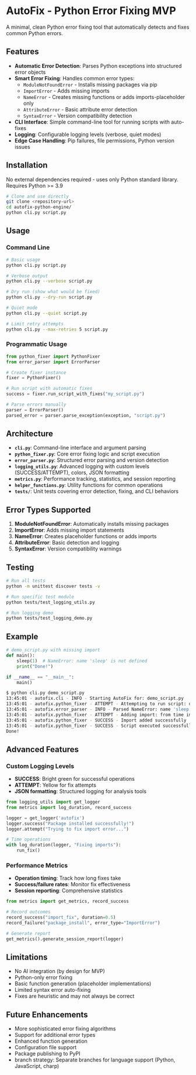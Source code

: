 # AutoFix - Python Error Fixing MVP

A minimal, clean Python error fixing tool that automatically detects and fixes common Python errors.

## Features

- **Automatic Error Detection**: Parses Python exceptions into structured error objects
- **Smart Error Fixing**: Handles common error types:
  - `ModuleNotFoundError` - Installs missing packages via pip
  - `ImportError` - Adds missing imports
  - `NameError` - Creates missing functions or adds imports-placeholder only
  - `AttributeError` - Basic attribute error detection
  - `SyntaxError` - Version compatibility detection
- **CLI Interface**: Simple command-line tool for running scripts with auto-fixes
- **Logging**: Configurable logging levels (verbose, quiet modes)
- **Edge Case Handling**: Pip failures, file permissions, Python version issues

## Installation

No external dependencies required - uses only Python standard library.
Requires Python >= 3.9


```bash
# Clone and use directly
git clone <repository-url>
cd autofix-python-engine/
python cli.py script.py
```

## Usage

### Command Line

```bash
# Basic usage
python cli.py script.py

# Verbose output
python cli.py --verbose script.py

# Dry run (show what would be fixed)
python cli.py --dry-run script.py

# Quiet mode
python cli.py --quiet script.py

# Limit retry attempts
python cli.py --max-retries 5 script.py
```

### Programmatic Usage

```python
from python_fixer import PythonFixer
from error_parser import ErrorParser

# Create fixer instance
fixer = PythonFixer()

# Run script with automatic fixes
success = fixer.run_script_with_fixes("my_script.py")

# Parse errors manually
parser = ErrorParser()
parsed_error = parser.parse_exception(exception, "script.py")
```

## Architecture

- **`cli.py`**: Command-line interface and argument parsing
- **`python_fixer.py`**: Core error fixing logic and script execution
- **`error_parser.py`**: Structured error parsing and version detection
- **`logging_utils.py`**: Advanced logging with custom levels (SUCCESS/ATTEMPT), colors, JSON formatting
- **`metrics.py`**: Performance tracking, statistics, and session reporting
- **`helper_functions.py`**: Utility functions for common operations
- **`tests/`**: Unit tests covering error detection, fixing, and CLI behaviors

## Error Types Supported

1. **ModuleNotFoundError**: Automatically installs missing packages
2. **ImportError**: Adds missing import statements
3. **NameError**: Creates placeholder functions or adds imports
4. **AttributeError**: Basic detection and logging
5. **SyntaxError**: Version compatibility warnings

## Testing

```bash
# Run all tests
python -m unittest discover tests -v

# Run specific test module
python tests/test_logging_utils.py

# Run logging demo
python tests/test_logging_demo.py
```

## Example

```python
# demo_script.py with missing import
def main():
    sleep(1)  # NameError: name 'sleep' is not defined
    print("Done!")

if __name__ == "__main__":
    main()
```

```bash
$ python cli.py demo_script.py
13:45:01 - autofix.cli - INFO - Starting AutoFix for: demo_script.py
13:45:01 - autofix.python_fixer - ATTEMPT - Attempting to run script: demo_script.py
13:45:01 - autofix.error_parser - INFO - Parsed NameError: name 'sleep' is not defined
13:45:01 - autofix.python_fixer - ATTEMPT - Adding import: from time import sleep
13:45:01 - autofix.python_fixer - SUCCESS - Import added successfully
13:45:01 - autofix.python_fixer - SUCCESS - Script executed successfully!
Done!
```

## Advanced Features

### Custom Logging Levels
- **SUCCESS**: Bright green for successful operations
- **ATTEMPT**: Yellow for fix attempts
- **JSON formatting**: Structured logging for analysis tools

```python
from logging_utils import get_logger
from metrics import log_duration, record_success

logger = get_logger('autofix')
logger.success("Package installed successfully!")
logger.attempt("Trying to fix import error...")

# Time operations
with log_duration(logger, "Fixing imports"):
    run_fix()
```

### Performance Metrics
- **Operation timing**: Track how long fixes take
- **Success/failure rates**: Monitor fix effectiveness
- **Session reporting**: Comprehensive statistics

```python
from metrics import get_metrics, record_success

# Record outcomes
record_success("import_fix", duration=0.5)
record_failure("package_install", error_type="ImportError")

# Generate report
get_metrics().generate_session_report(logger)
```

## Limitations

- No AI integration (by design for MVP)
- Python-only error fixing
- Basic function generation (placeholder implementations)
- Limited syntax error auto-fixing
- Fixes are heuristic and may not always be correct

## Future Enhancements

- More sophisticated error fixing algorithms
- Support for additional error types
- Enhanced function generation
- Configuration file support
- Package publishing to PyPI
- branch strategy: Separate branches for language support (Python, JavaScript, charp)